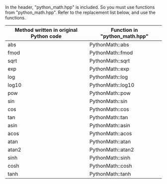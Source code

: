 In the header, "python_math.hpp" is included. So you must use functions from "python_math.hpp".
Refer to the replacement list below, and use the functions.

| Method written in original Python code | Function in "python_math.hpp" |
| ---- | ---- |
| abs | PythonMath::abs |
| fmod | PythonMath::fmod |
| sqrt | PythonMath::sqrt |
| exp | PythonMath::exp |
| log | PythonMath::log |
| log10 | PythonMath::log10 |
| pow | PythonMath::pow |
| sin | PythonMath::sin |
| cos | PythonMath::cos |
| tan | PythonMath::tan |
| asin | PythonMath::asin |
| acos | PythonMath::acos |
| atan | PythonMath::atan |
| atan2 | PythonMath::atan2 |
| sinh | PythonMath::sinh |
| cosh | PythonMath::cosh |
| tanh | PythonMath::tanh |
